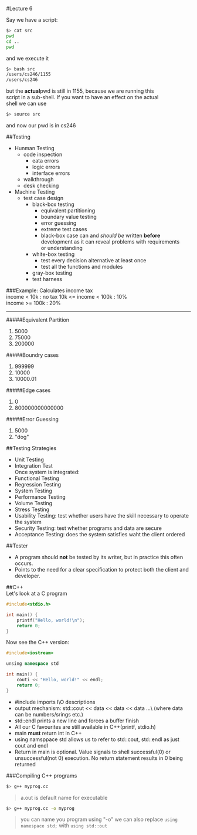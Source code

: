 #Lecture 6  

Say we have a script:  
```bash
$> cat src 
pwd
cd ..
pwd
```
and we execute it 
```bash
$> bash src
/users/cs246/1155
/users/cs246
```
but the **actual**pwd is still in 1155, because we are running this  
script in a sub-shell. If you want to have an effect on the actual  
shell we can use
```bash
$> source src
```
and now our pwd is in cs246  

##Testing  
- Hunman Testing  
	- code inspection
		- eata errors
		- logic errors
		- interface errors
	- walkthrough
	- desk checking
- Machine Testing
	- test case design
		- black-box testing
			- equivalent partitioning
			- boundary value testing
			- error guessing
			- extreme test cases
			- black-box case can and *should be* written **before**  
			development as it can reveal problems with requirements  
			or understanding
		- white-box testing 
			- test every decision alternative at least once
			- test all the functions and modules
		- gray-box testing
		- test harness 

###Example: Calculates income tax  
income < 10k : no tax
10k <= income < 100k : 10%  
income >= 100k : 20%  
  
----------------------------------------------------  
#####Equivalent Partition  
1. 5000
2. 75000  
3. 200000
  
#####Boundry cases  
1. 999999
2. 10000  
3. 10000.01  

#####Edge cases  
1. 0
2. 800000000000000

#####Error Guessing  
1. 5000
2. "dog"

##Testing Strategies  
- Unit Testing 
- Integration Test  
Once system is integrated:  
- Functional Testing
- Regression Testing
- System Testing
- Performance Testing
- Volume Testing 
- Stress Testing 
- Usability Testing: test whether users have the skill necessary to operate the system
- Security Testing: test whether programs and data are secure
- Acceptance Testing: does the system satisfies waht the client ordered  
  
    
##Tester  
- A program should **not** be tested by its writer, but in practice this often occurs.  
- Points to the need for a clear specification to protect both the client and developer.


##C++  
Let's look at a C program
```C
#include<stdio.h>

int main() {
	printf("Hello, world!\n");
	return 0;
}
```
Now see the C++ version:
```C++
#include<iostream>

unsing namespace std

int main() {
	couti << "Hello, world!" << endl;
	return 0;
}
```
- #include<iostream> imports I\O descriptions
- output mechanism: std::cout << data << data << data ...\\
(where data can be numbers/srings etc.)
- std::endl prints a new line and forces a buffer finish
- All our C favourites are still available in C++(printf, stdio.h)
- main __must__ return int in C++
- using namsppace std allows us to refer to std::cout, std::endl as just cout and endl
- Return in main is optional. Value signals to shell successful(0) or unsuccessful(not 0) execution. No return statement results in 0 being returned  
  
###Compiling C++ programs
```bash
$> g++ myprog.cc
```
>a.out is default name for executable  
```bash
$> g++ myprog.cc -o myprog
```
>you can name you program using "-o"
>we can also replace `using namespace std;` with `using std::out`


